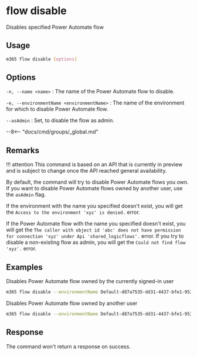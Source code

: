 # flow disable

Disables specified Power Automate flow

## Usage

```sh
m365 flow disable [options]
```

## Options

`-n, --name <name>`
: The name of the Power Automate flow to disable.

`-e, --environmentName <environmentName>`
: The name of the environment for which to disable Power Automate flow.

`--asAdmin`
: Set, to disable the flow as admin.

--8<-- "docs/cmd/groups/_global.md"

## Remarks

!!! attention
    This command is based on an API that is currently in preview and is subject to change once the API reached general availability.

By default, the command will try to disable Power Automate flows you own. If you want to disable Power Automate flows owned by another user, use the `asAdmin` flag.

If the environment with the name you specified doesn't exist, you will get the `Access to the environment 'xyz' is denied.` error.

If the Power Automate flow with the name you specified doesn't exist, you will get the `The caller with object id 'abc' does not have permission for connection 'xyz' under Api 'shared_logicflows'.` error. If you try to disable a non-existing flow as admin, you will get the `Could not find flow 'xyz'.` error.

## Examples

Disables Power Automate flow owned by the currently signed-in user

```sh
m365 flow disable --environmentName Default-d87a7535-dd31-4437-bfe1-95340acd55c5 --name 3989cb59-ce1a-4a5c-bb78-257c5c39381d
```

Disables Power Automate flow owned by another user

```sh
m365 flow disable --environmentName Default-d87a7535-dd31-4437-bfe1-95340acd55c5 --name 3989cb59-ce1a-4a5c-bb78-257c5c39381d --asAdmin
```

## Response

The command won't return a response on success.
